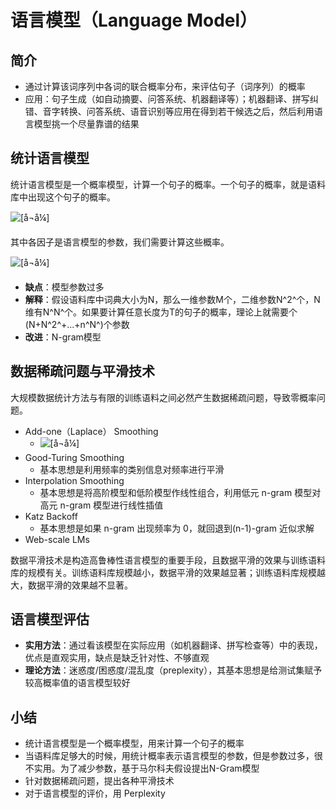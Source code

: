 # 语言模型（Language Model）

## 简介

- 通过计算该词序列中各词的联合概率分布，来评估句子（词序列）的概率
- 应用：句子生成（如自动摘要、问答系统、机器翻译等）；机器翻译、拼写纠错、音字转换、问答系统、语音识别等应用在得到若干候选之后，然后利用语言模型挑一个尽量靠谱的结果

## 统计语言模型

统计语言模型是一个概率模型，计算一个句子的概率。一个句子的概率，就是语料库中出现这个句子的概率。

![[å¬å¼]](https://www.zhihu.com/equation?tex=%5Cbegin%7Bequation%7D+%5Cbegin%7Baligned%7D+p%28W%29%26%3Dp%28w_1%5ET%29%3Dp%28w1%2Cw2%2C%5Cdots%2Cw_T%29+%5C%5C%26%3D+p%28w1%29%5Ccdot+p%28w_2%7Cw_1%29%5Ccdot+p%28w_3%7Cw_1%5E2%29%5Ccdots+p%28w_T%7Cw_1%5E%7BT-1%7D%29+%5Cend%7Baligned%7D+%5Cend%7Bequation%7D+%E2%80%A6%E2%80%A6%E2%80%A6%28%E5%BC%8F2.1.1%29)

其中各因子是语言模型的参数，我们需要计算这些概率。

![[å¬å¼]](https://www.zhihu.com/equation?tex=%5Cbegin%7Bequation%7D+p%28w_k%7Cw_1%5E%7Bk-1%7D%29%3D%5Cfrac%7Bp%28w_1%5Ek%29%7D%7Bp%28w_1%5E%7Bk-1%7D%29%7D+%5Capprox+%5Cfrac%7Bcount%28w_1%5Ek%29%7D%7Bcount%28w_1%5E%7Bk-1%7D%29%7D+%5Clabel%7Beq%3A2%7D%5Cend%7Bequation%7D%E2%80%A6%E2%80%A6%28%E5%BC%8F2.1.2%29%5C%5C%28%E5%BD%93%E8%AF%AD%E6%96%99%E5%BA%93%E5%A4%9F%E5%A4%A7%E6%97%B6%2C%E6%A0%B9%E6%8D%AE%E5%A4%A7%E6%95%B0%E5%AE%9A%E7%90%86%E5%8F%AF%E5%BE%97%29+)

- **缺点**：模型参数过多
- **解释**：假设语料库中词典大小为N，那么一维参数M个，二维参数N^2^个，N维有N^N^个。如果要计算任意长度为T的句子的概率，理论上就需要个 (N+N^2^+...+n^N^)个参数
- **改进**：N-gram模型

## 数据稀疏问题与平滑技术

大规模数据统计方法与有限的训练语料之间必然产生数据稀疏问题，导致零概率问题。

- Add-one（Laplace） Smoothing
  - ![[å¬å¼]](https://www.zhihu.com/equation?tex=%5Cbegin%7Baligned%7D+p%28w_k%7Cw_1%5E%7Bk-1%7D%29%26%5Capprox+p%28w_k%7Cw_%7Bk-n%2B1%7D%5E%7Bk-1%7D%29+%5C%5C%26+%5Capprox+%5Cfrac%7Bcount%28w_1%5Ek%29%2B1%7D%7Bcount%28w_%7Bk-n%2B1%7D%5E%7Bk-1%7D%29%2BV%7D+%5C%5C%26%28%E5%88%86%E5%AD%90%E5%A4%9A%E5%8A%A0%E4%BA%861%EF%BC%8C%E5%88%86%E6%AF%8D%E5%A4%9A%E5%8A%A0%E4%BA%86V%EF%BC%8CV%E6%98%AF%E6%89%80%E6%9C%89Ngram%E7%9A%84%E4%B8%AA%E6%95%B0%29+%5Cend%7Baligned%7D+%E2%80%A6%E2%80%A6%28%E5%BC%8F2.3.1%29)
- Good-Turing Smoothing
  - 基本思想是利用频率的类别信息对频率进行平滑
- Interpolation Smoothing
  - 基本思想是将高阶模型和低阶模型作线性组合，利用低元 n-gram 模型对高元 n-gram 模型进行线性插值
- Katz Backoff
  - 基本思想是如果 n-gram 出现频率为 0，就回退到(n-1)-gram 近似求解
- Web-scale LMs

数据平滑技术是构造高鲁棒性语言模型的重要手段，且数据平滑的效果与训练语料库的规模有关。训练语料库规模越小，数据平滑的效果越显著；训练语料库规模越大，数据平滑的效果越不显著。

## 语言模型评估

- **实用方法**：通过看该模型在实际应用（如机器翻译、拼写检查等）中的表现，优点是直观实用，缺点是缺乏针对性、不够直观
- **理论方法**：迷惑度/困惑度/混乱度（preplexity），其基本思想是给测试集赋予较高概率值的语言模型较好

## 小结

- 统计语言模型是一个概率模型，用来计算一个句子的概率
- 当语料库足够大的时候，用统计概率表示语言模型的参数，但是参数过多，很不实用。为了减少参数，基于马尔科夫假设提出N-Gram模型
- 针对数据稀疏问题，提出各种平滑技术
- 对于语言模型的评价，用 Perplexity